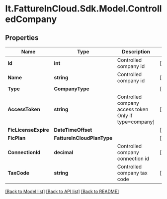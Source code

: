 # It.FattureInCloud.Sdk.Model.ControlledCompany

## Properties

Name | Type | Description | Notes
------------ | ------------- | ------------- | -------------
**Id** | **int** | Controlled company id | [optional] 
**Name** | **string** | Controlled company id | [optional] 
**Type** | **CompanyType** |  | [optional] 
**AccessToken** | **string** | Controlled company access token Only if type&#x3D;company] | [optional] 
**FicLicenseExpire** | **DateTimeOffset** |  | [optional] 
**FicPlan** | **FattureInCloudPlanType** |  | [optional] 
**ConnectionId** | **decimal** | Controlled company connection id | [optional] 
**TaxCode** | **string** | Controlled company tax code | [optional] 

[[Back to Model list]](../../README.md#documentation-for-models) [[Back to API list]](../../README.md#documentation-for-api-endpoints) [[Back to README]](../../README.md)

